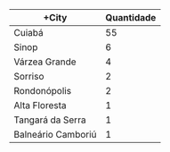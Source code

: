 |+City | Quantidade |
|------------ | -----------|
|Cuiabá |55 |
|Sinop |6 |
|Várzea Grande |4 |
|Sorriso |2 |
|Rondonópolis |2 |
|Alta Floresta |1 |
|Tangará da Serra |1 |
|Balneário Camboriú |1 |
